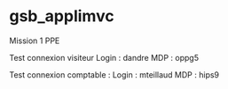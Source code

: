 # gsb_applimvc
Mission 1 PPE

Test connexion visiteur
Login : dandre
MDP : oppg5

Test connexion comptable :
Login : mteillaud
MDP : hips9
